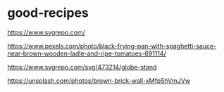 # good-recipes

https://www.svgrepo.com/

https://www.pexels.com/photo/black-frying-pan-with-spaghetti-sauce-near-brown-wooden-ladle-and-ripe-tomatoes-691114/

https://www.svgrepo.com/svg/473214/globe-stand

https://unsplash.com/photos/brown-brick-wall-xMfp5hVmJVw

